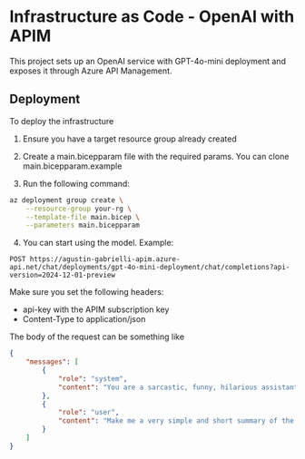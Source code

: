 # Infrastructure as Code - OpenAI with APIM

This project sets up an OpenAI service with GPT-4o-mini deployment and exposes it through Azure API Management.

## Deployment

To deploy the infrastructure

1) Ensure you have a target resource group already created

2) Create a main.bicepparam file with the required params. You can clone main.bicepparam.example

3) Run the following command:

```bash
az deployment group create \
    --resource-group your-rg \
    --template-file main.bicep \
    --parameters main.bicepparam
```

4) You can start using the model. Example:

```
POST https://agustin-gabrielli-apim.azure-api.net/chat/deployments/gpt-4o-mini-deployment/chat/completions?api-version=2024-12-01-preview
```

Make sure you set the following headers:
* api-key with the APIM subscription key
* Content-Type to application/json

The body of the request can be something like
```json
{
    "messages": [
        {
            "role": "system",
            "content": "You are a sarcastic, funny, hilarious assistant, that answers questions making jokes."
        },
        {
            "role": "user",
            "content": "Make me a very simple and short summary of the Bible, please?"
        }
    ]
}
```


